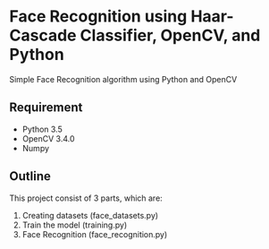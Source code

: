 # Face Recognition using Haar-Cascade Classifier, OpenCV, and Python
Simple Face Recognition algorithm using Python and OpenCV

## Requirement
- Python 3.5
- OpenCV 3.4.0
- Numpy

## Outline
This project consist of 3 parts, which are:
1. Creating datasets (face_datasets.py)
2. Train the model (training.py)
3. Face Recognition (face_recognition.py)
